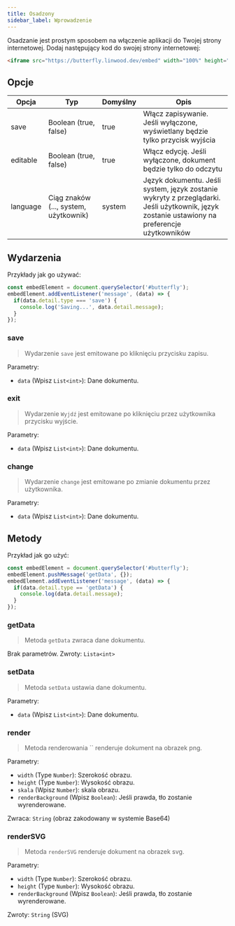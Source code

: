 ```yaml
---
title: Osadzony
sidebar_label: Wprowadzenie
---
```


Osadzanie jest prostym sposobem na włączenie aplikacji do Twojej strony internetowej. Dodaj następujący kod do swojej strony internetowej:

```html
<iframe src="https://butterfly.linwood.dev/embed" width="100%" height="500px" allowtransparency="true"></iframe>
```

## Opcje

| Opcja    | Typ                                   | Domyślny | Opis                                                                                                                                         |
| -------- | ------------------------------------- | -------- | -------------------------------------------------------------------------------------------------------------------------------------------- |
| save     | Boolean (true, false)                 | true     | Włącz zapisywanie. Jeśli wyłączone, wyświetlany będzie tylko przycisk wyjścia                                                                |
| editable | Boolean (true, false)                 | true     | Włącz edycję. Jeśli wyłączone, dokument będzie tylko do odczytu                                                                              |
| language | Ciąg znaków (..., system, użytkownik) | system   | Język dokumentu. Jeśli system, język zostanie wykryty z przeglądarki. Jeśli użytkownik, język zostanie ustawiony na preferencje użytkowników |

## Wydarzenia

Przykłady jak go używać:

```javascript
const embedElement = document.querySelector('#butterfly');
embedElement.addEventListener('message', (data) => {
  if(data.detail.type === 'save') {
    console.log('Saving...', data.detail.message);
  }
});
```

### save

> Wydarzenie `save` jest emitowane po kliknięciu przycisku zapisu.

Parametry:

* `data` (Wpisz `List<int>`): Dane dokumentu.

### exit

> Wydarzenie `Wyjdź` jest emitowane po kliknięciu przez użytkownika przycisku wyjście.

Parametry:

* `data` (Wpisz `List<int>`): Dane dokumentu.

### change

> Wydarzenie `change` jest emitowane po zmianie dokumentu przez użytkownika.

Parametry:

* `data` (Wpisz `List<int>`): Dane dokumentu.

## Metody

Przykład jak go użyć:

```javascript
const embedElement = document.querySelector('#butterfly');
embedElement.pushMessage('getData', {});
embedElement.addEventListener('message', (data) => {
  if(data.detail.type == 'getData') {
    console.log(data.detail.message);
  }
});
```

### getData

> Metoda `getData` zwraca dane dokumentu.

Brak parametrów. Zwroty: `Lista<int>`

### setData

> Metoda `setData` ustawia dane dokumentu.

Parametry:

* `data` (Wpisz `List<int>`): Dane dokumentu.

### render

> Metoda renderowania `` renderuje dokument na obrazek png.

Parametry:

* `width` (Type `Number`): Szerokość obrazu.
* `height` (Type `Number`): Wysokość obrazu.
* `skala` (Wpisz `Number`): skala obrazu.
* `renderBackground` (Wpisz `Boolean`): Jeśli prawda, tło zostanie wyrenderowane.

Zwraca: `String` (obraz zakodowany w systemie Base64)

### renderSVG

> Metoda `renderSVG` renderuje dokument na obrazek svg.

Parametry:

* `width` (Type `Number`): Szerokość obrazu.
* `height` (Type `Number`): Wysokość obrazu.
* `renderBackground` (Wpisz `Boolean`): Jeśli prawda, tło zostanie wyrenderowane.

Zwroty: `String` (SVG)
